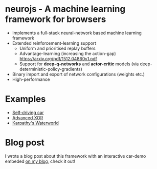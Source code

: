 # neurojs - A machine learning framework for browsers
- Implements a full-stack neural-network based machine learning framework
- Extended reinforcement-learning support
	+ Uniform and prioritised replay buffers
	+ Advantage-learning (increasing the action-gap) https://arxiv.org/pdf/1512.04860v1.pdf
	+ Support for **deep-q-networks** and **actor-critic** models (via deep-deterministic-policy-gradients)
- Binary import and export of network configurations (weights etc.)
- High-performance

# Examples
- [Self-driving car](/janhuenermann/neurojs/tree/master/examples/cars)
- [Advanced XOR](/janhuenermann/neurojs/tree/master/examples/adv-xor)
- [Karpathy's Waterworld](/janhuenermann/neurojs/tree/master/examples/waterworld)

# Blog post
I wrote a blog post about this framework with an interactive car-demo embeded [on my blog](http://lab.janhuenermann.de/article/learning-to-drive#car-container), check it out!